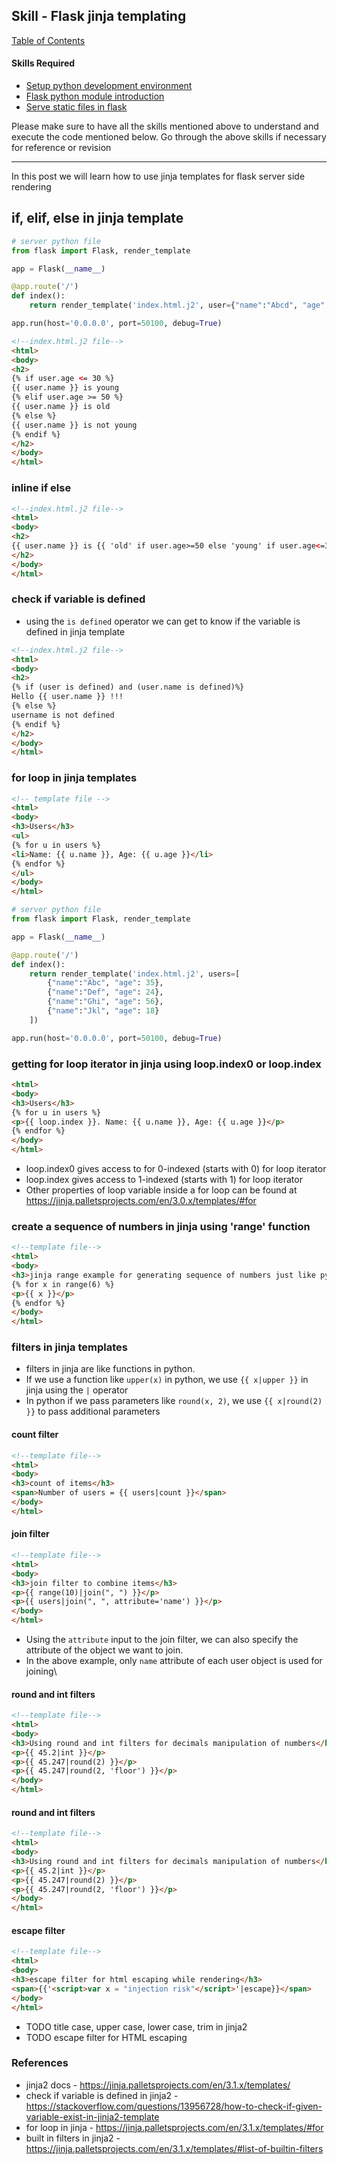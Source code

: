 ## Skill - Flask jinja templating

[Table of Contents](https://nagasudhir.blogspot.com/2020/04/taming-python-table-of-contents.html)

#### Skills Required
* [Setup python development environment](https://nagasudhir.blogspot.com/2020/04/setup-python-development-environment_14.html)
* [Flask python module introduction](https://nagasudhir.blogspot.com/2022/04/flask-python-module-introduction-for.html)
* [Serve static files in flask](https://nagasudhir.blogspot.com/2022/04/serve-static-files-in-flask.html)

Please make sure to have all the skills mentioned above to understand and execute the code mentioned below. Go through the above skills if necessary for reference or revision

<hr/>

In this post we will learn how to use jinja templates for flask server side rendering

## if, elif, else in jinja template
```py
# server python file
from flask import Flask, render_template

app = Flask(__name__)

@app.route('/')
def index():
    return render_template('index.html.j2', user={"name":"Abcd", "age": 52})

app.run(host='0.0.0.0', port=50100, debug=True)
```

```html
<!--index.html.j2 file-->
<html>
<body>
<h2>
{% if user.age <= 30 %}
{{ user.name }} is young
{% elif user.age >= 50 %}
{{ user.name }} is old
{% else %}
{{ user.name }} is not young
{% endif %}
</h2>
</body>
</html>
```
### inline if else
```html
<!--index.html.j2 file-->
<html>
<body>
<h2>
{{ user.name }} is {{ 'old' if user.age>=50 else 'young' if user.age<=30 else 'not young' }}
</h2>
</body>
</html>
```
### check if variable is defined
* using the `is defined` operator we can get to know if the variable is defined in jinja template
```html
<!--index.html.j2 file-->
<html>
<body>
<h2>
{% if (user is defined) and (user.name is defined)%}
Hello {{ user.name }} !!!
{% else %}
username is not defined
{% endif %}
</h2>
</body>
</html>
```
### for loop in jinja templates
```html
<!-- template file -->
<html>
<body>
<h3>Users</h3>
<ul>
{% for u in users %}
<li>Name: {{ u.name }}, Age: {{ u.age }}</li>
{% endfor %}
</ul>
</body>
</html>
```
```py
# server python file
from flask import Flask, render_template

app = Flask(__name__)

@app.route('/')
def index():
    return render_template('index.html.j2', users=[
        {"name":"Abc", "age": 35},
        {"name":"Def", "age": 24},
        {"name":"Ghi", "age": 56},
        {"name":"Jkl", "age": 18}
    ])

app.run(host='0.0.0.0', port=50100, debug=True)
```
### getting for loop iterator in jinja using loop.index0 or loop.index
```html
<html>
<body>
<h3>Users</h3>
{% for u in users %}
<p>{{ loop.index }}. Name: {{ u.name }}, Age: {{ u.age }}</p>
{% endfor %}
</body>
</html>
```
* loop.index0 gives access to for 0-indexed (starts with 0) for loop iterator
* loop.index gives access to  1-indexed (starts with 1) for loop iterator
* Other properties of loop variable inside a for loop can be found at https://jinja.palletsprojects.com/en/3.0.x/templates/#for

### create a sequence of numbers in jinja using 'range' function
```html
<!--template file-->
<html>
<body>
<h3>jinja range example for generating sequence of numbers just like python</h3>
{% for x in range(6) %}
<p>{{ x }}</p>
{% endfor %}
</body>
</html>
```
### filters in jinja templates
* filters in jinja are like functions in python. 
* If we use a function like `upper(x)` in python, we use `{{ x|upper }}` in jinja using the `|` operator
* In python if we pass parameters like `round(x, 2)`, we use `{{ x|round(2) }}` to pass additional parameters

#### count filter
```html
<!--template file-->
<html>
<body>
<h3>count of items</h3>
<span>Number of users = {{ users|count }}</span>
</body>
</html>
```
#### join filter
```html
<!--template file-->
<html>
<body>
<h3>join filter to combine items</h3>
<p>{{ range(10)|join(", ") }}</p>
<p>{{ users|join(", ", attribute='name') }}</p>
</body>
</html>
```
* Using the `attribute` input to the join filter, we can also specify the attribute of the object we want to join.
* In the above example, only `name` attribute of each user object is used for joining\

#### round and int filters
```html
<!--template file-->
<html>
<body>
<h3>Using round and int filters for decimals manipulation of numbers</h3>
<p>{{ 45.2|int }}</p>
<p>{{ 45.247|round(2) }}</p>
<p>{{ 45.247|round(2, 'floor') }}</p>
</body>
</html>
```
#### round and int filters
```html
<!--template file-->
<html>
<body>
<h3>Using round and int filters for decimals manipulation of numbers</h3>
<p>{{ 45.2|int }}</p>
<p>{{ 45.247|round(2) }}</p>
<p>{{ 45.247|round(2, 'floor') }}</p>
</body>
</html>
```

#### escape filter
```html
<!--template file-->
<html>
<body>
<h3>escape filter for html escaping while rendering</h3>
<span>{{'<script>var x = "injection risk"</script>'|escape}}</span>
</body>
</html>
```

* TODO title case, upper case, lower case, trim in jinja2
* TODO escape filter for HTML escaping


### References
* jinja2 docs - https://jinja.palletsprojects.com/en/3.1.x/templates/
* check if variable is defined in jinja2 - https://stackoverflow.com/questions/13956728/how-to-check-if-given-variable-exist-in-jinja2-template
* for loop in jinja - https://jinja.palletsprojects.com/en/3.1.x/templates/#for
*  built in filters in jinja2 - https://jinja.palletsprojects.com/en/3.1.x/templates/#list-of-builtin-filters
<!--stackedit_data:
eyJoaXN0b3J5IjpbMTA0ODg0MzAzNywxNjYzNzc0NjU2LC00Nz
Q2Mjc4NywtMTgyOTg5NjgyMywtOTM5OTkxOTkyLC0zMDkyODUz
MTgsLTE3MTUyNjU0MjYsLTQ1MjUxNjQwNCwtNDE1MDE4OTI1LC
0xNjA1NTg3MzIwLDEyNzM4MDkxOTksMTIzNDI3NjkwNCwtNDI3
OTUzMDcyLDE5Nzg4NjUyNDksMTI2MDEzNTg1MSwtMTk1MjA4ND
I1LDE3ODg2NjU0MjYsLTQ4NzIyOTUxNyw3MTU4ODc1NTMsMTgy
NTU4MzI2NF19
-->